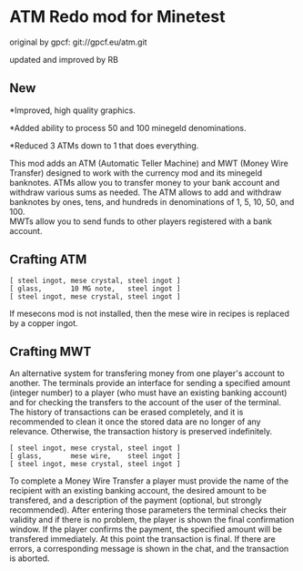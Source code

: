 # ATM Redo mod for Minetest

original by gpcf: git://gpcf.eu/atm.git

updated and improved by RB

## New

*Improved, high quality graphics.

*Added ability to process 50 and 100 minegeld denominations.

*Reduced 3 ATMs down to 1 that does everything.

This mod adds an ATM (Automatic Teller Machine) and MWT (Money Wire Transfer) 
designed to work with the currency mod and its minegeld banknotes. 
ATMs allow you to transfer money to your bank account and withdraw
various sums as needed.  The ATM allows to add and withdraw banknotes 
by ones, tens, and hundreds in denominations of 1, 5, 10, 50, and 100.  
MWTs allow you to send funds to other players registered with a bank account.

## Crafting ATM

```
[ steel ingot, mese crystal, steel ingot ]
[ glass,       10 MG note,   steel ingot ]
[ steel ingot, mese crystal, steel ingot ]
```

If mesecons mod is not installed, then the mese wire in recipes is replaced by a copper ingot.

## Crafting MWT

An alternative system for transfering money from one player's account to another. The terminals
provide an interface for sending a specified amount (integer number) to a player (who must
have an existing banking account) and for checking the transfers to the account of the user of
the terminal. The history of transactions can be erased completely, and it is recommended to
clean it once the stored data are no longer of any relevance. Otherwise, the transaction history
is preserved indefinitely.

```
[ steel ingot, mese crystal, steel ingot ]
[ glass,       mese wire,    steel ingot ]
[ steel ingot, mese crystal, steel ingot ]
```

To complete a Money Wire Transfer a player must provide the name of the recipient with an
existing banking account, the desired amount to be transfered, and a description of the 
payment (optional, but strongly recommended).
After entering those parameters the terminal checks their validity and if there is no problem,
the player is shown the final confirmation window. If the player confirms the payment, the specified
amount will be transfered immediately. At this point the transaction is final.
If there are errors, a corresponding message is shown in the chat, and the transaction is aborted.

